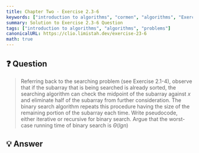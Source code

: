 ```yaml
---
title: Chapter Two - Exercise 2.3-6
keywords: ["introduction to algorithms", "cormen", "algorithms", "Exercise 2.3-6"]
summary: Solution to Exercise 2.3-6 Question
tags: ["introduction to algorithms", "algorithms", "problems"]
canonicalURL: https://clio.limistah.dev/exercise-23-6
math: true
---
```


## ❓ Question
<blockquote>


Referring back to the searching problem (see Exercise 2.1-4), observe that if the subarray that is being searched is already sorted, the searching algorithm can check the midpoint of the subarray against $x$ and eliminate half of the subarray from further consideration. The binary search algorithm repeats this procedure having the size of the remaining portion of the subarray each time. Write pseudocode, either iterative or recursive for binary search. Argue that the worst-case running time of binary search is $\Theta (lg n)$

</blockquote>

## 💡 Answer

<blockquote>



</blockquote>
